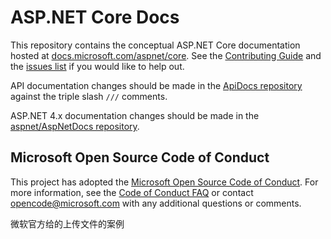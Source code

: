# ASP.NET Core Docs

This repository contains the conceptual ASP.NET Core documentation hosted at [docs.microsoft.com/aspnet/core](https://docs.microsoft.com/aspnet/core). See the [Contributing Guide](CONTRIBUTING.md) and the [issues list](https://github.com/aspnet/Docs/issues) if you would like to help out.

API documentation changes should be made in the [ApiDocs repository](https://github.com/aspnet/ApiDocs) against the triple slash `///` comments.

ASP.NET 4.x documentation changes should be made in the [aspnet/AspNetDocs repository](https://github.com/aspnet/AspNetDocs).

## Microsoft Open Source Code of Conduct

This project has adopted the [Microsoft Open Source Code of Conduct](https://opensource.microsoft.com/codeofconduct/).
For more information, see the [Code of Conduct FAQ](https://opensource.microsoft.com/codeofconduct/faq/) or contact [opencode@microsoft.com](mailto:opencode@microsoft.com) with any additional questions or comments.

微软官方给的上传文件的案例
